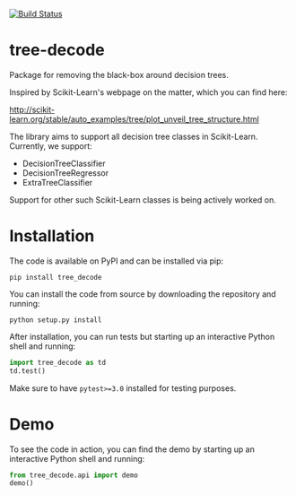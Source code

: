 [![Build Status](https://travis-ci.org/gfyoung/tree-decode.svg?branch=master)](https://travis-ci.org/gfyoung/tree-decode)

# tree-decode

Package for removing the black-box around decision trees.

Inspired by Scikit-Learn's webpage on the matter, which you can find here:

http://scikit-learn.org/stable/auto_examples/tree/plot_unveil_tree_structure.html

The library aims to support all decision tree classes in Scikit-Learn. Currently, we support:

* DecisionTreeClassifier
* DecisionTreeRegressor
* ExtraTreeClassifier

Support for other such Scikit-Learn classes is being actively worked on.

# Installation

The code is available on PyPI and can be installed via pip:

~~~
pip install tree_decode
~~~

You can install the code from source by downloading the repository and running:

~~~
python setup.py install
~~~

After installation, you can run tests but starting up an interactive Python shell and running:

~~~python
import tree_decode as td
td.test()
~~~

Make sure to have `pytest>=3.0` installed for testing purposes. 

# Demo

To see the code in action, you can find the demo by starting up an interactive Python shell and running:

~~~python
from tree_decode.api import demo
demo()
~~~
